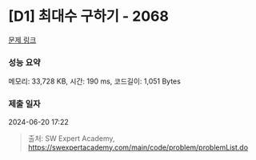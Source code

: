 # [D1] 최대수 구하기 - 2068 

[문제 링크](https://swexpertacademy.com/main/code/problem/problemDetail.do?contestProbId=AV5QQhbqA4QDFAUq) 

### 성능 요약

메모리: 33,728 KB, 시간: 190 ms, 코드길이: 1,051 Bytes

### 제출 일자

2024-06-20 17:22



> 출처: SW Expert Academy, https://swexpertacademy.com/main/code/problem/problemList.do